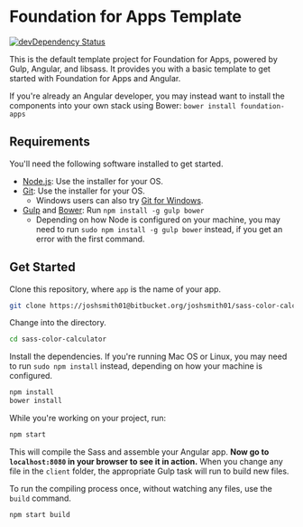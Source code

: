 # Foundation for Apps Template

[![devDependency Status](https://david-dm.org/zurb/foundation-apps-template/dev-status.svg)](https://david-dm.org/zurb/foundation-apps-template#info=devDependencies)

This is the default template project for Foundation for Apps, powered by Gulp, Angular, and libsass. It provides you with a basic template to get started with Foundation for Apps and Angular.

If you're already an Angular developer, you may instead want to install the components into your own stack using Bower: `bower install foundation-apps`

## Requirements

You'll need the following software installed to get started.

  - [Node.js](http://nodejs.org): Use the installer for your OS.
  - [Git](http://git-scm.com/downloads): Use the installer for your OS.
    - Windows users can also try [Git for Windows](http://git-for-windows.github.io/).
  - [Gulp](http://gulpjs.com/) and [Bower](http://bower.io): Run `npm install -g gulp bower`
    - Depending on how Node is configured on your machine, you may need to run `sudo npm install -g gulp bower` instead, if you get an error with the first command.

## Get Started

Clone this repository, where `app` is the name of your app.

```bash
git clone https://joshsmith01@bitbucket.org/joshsmith01/sass-color-calculator.git sass-color-calculator
```


Change into the directory.

```bash
cd sass-color-calculator
```

Install the dependencies. If you're running Mac OS or Linux, you may need to run `sudo npm install` instead, depending on how your machine is configured.

```bash
npm install
bower install
```

While you're working on your project, run:

```bash
npm start
```

This will compile the Sass and assemble your Angular app. **Now go to `localhost:8080` in your browser to see it in action.** When you change any file in the `client` folder, the appropriate Gulp task will run to build new files.

To run the compiling process once, without watching any files, use the `build` command.

```bash
npm start build
```
